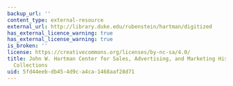 ```yaml
---
backup_url: ''
content_type: external-resource
external_url: http://library.duke.edu/rubenstein/hartman/digitized
has_external_licence_warning: true
has_external_license_warning: true
is_broken: ''
license: https://creativecommons.org/licenses/by-nc-sa/4.0/
title: John W. Hartman Center for Sales, Advertising, and Marketing History Digitized
  Collections
uid: 5fd44eeb-db45-4d9c-a4ca-1468aaf28d71
---
```

